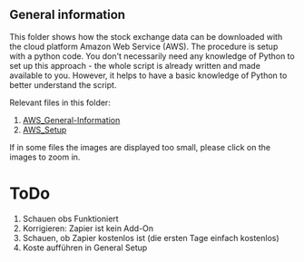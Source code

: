 ## General information
This folder shows how the stock exchange data can be downloaded with the cloud platform Amazon Web Service (AWS). The procedure is setup with a python code. You don't necessarily need any knowledge of Python to set up this approach - the whole script is already written and made available to you. However, it helps to have a basic knowledge of Python to better understand the script.

Relevant files in this folder:
1. [AWS_General-Information](AWS_General-Information.md)
2. [AWS_Setup](AWS_Setup.md)

If in some files the images are displayed too small, please click on the images to zoom in. 

# ToDo

1. Schauen obs Funktioniert
2. Korrigieren: Zapier ist kein Add-On
3. Schauen, ob Zapier kostenlos ist (die ersten Tage einfach kostenlos)
4. Koste aufführen in General Setup
